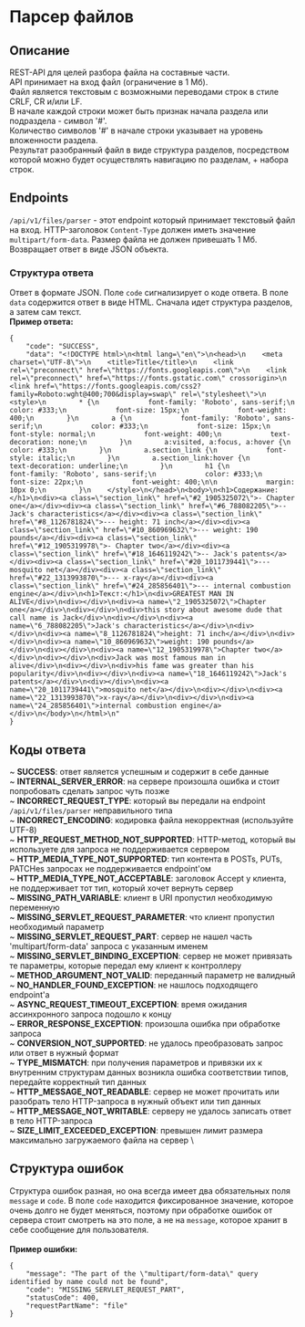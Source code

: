 # Парсер файлов

## Описание
REST-API для целей разбора файла на составные части.  \
API принимает на вход файл (ограничение в 1 Мб). \
Файл является текстовым с возможными переводами строк в стиле CRLF, CR и/или LF.  \
В начале каждой строки может быть признак начала раздела или подраздела - символ '#'.  \
Количество символов '#' в начале строки указывает на уровень вложенности раздела.  \
Результат разобранный файл в виде структура разделов, посредством которой можно будет осуществлять навигацию по разделам, + набора строк.

## Endpoints
`/api/v1/files/parser` - этот endpoint который принимает текстовый файл на вход. HTTP-заголовок `Content-Type` должен иметь значение `multipart/form-data`.
Размер файла не должен привешать 1 Мб. Возвращает ответ в виде JSON объекта.
### Структура ответа
Ответ в формате JSON. Поле `code` сигнализирует о коде ответа. В поле `data` содержится ответ в виде HTML. Сначала идет структура разделов, а затем сам текст. \
**Пример ответа:**
```
{
    "code": "SUCCESS",
    "data": "<!DOCTYPE html>\n<html lang=\"en\">\n<head>\n    <meta charset=\"UTF-8\">\n    <title>Title</title>\n    <link rel=\"preconnect\" href=\"https://fonts.googleapis.com\">\n    <link rel=\"preconnect\" href=\"https://fonts.gstatic.com\" crossorigin>\n    <link href=\"https://fonts.googleapis.com/css2?family=Roboto:wght@400;700&display=swap\" rel=\"stylesheet\">\n    <style>\n        * {\n            font-family: 'Roboto', sans-serif;\n            color: #333;\n            font-size: 15px;\n            font-weight: 400;\n        }\n        a {\n            font-family: 'Roboto', sans-serif;\n            color: #333;\n            font-size: 15px;\n            font-style: normal;\n            font-weight: 400;\n            text-decoration: none;\n        }\n        a:visited, a:focus, a:hover {\n            color: #333;\n        }\n        a.section_link {\n            font-style: italic;\n        }\n        a.section_link:hover {\n            text-decoration: underline;\n        }\n        h1 {\n            font-family: 'Roboto', sans-serif;\n            color: #333;\n            font-size: 22px;\n            font-weight: 400;\n\n            margin: 10px 0;\n        }\n    </style>\n</head>\n<body>\n<h1>Содержание:</h1>\n<div><a class=\"section_link\" href=\"#2_1905325072\">- Chapter one</a></div><div><a class=\"section_link\" href=\"#6_788082205\">-- Jack's characteristics</a></div><div><a class=\"section_link\" href=\"#8_1126781824\">--- height: 71 inch</a></div><div><a class=\"section_link\" href=\"#10_860969632\">--- weight: 190 pounds</a></div><div><a class=\"section_link\" href=\"#12_1905319978\">- Chapter two</a></div><div><a class=\"section_link\" href=\"#18_1646119242\">-- Jack's patents</a></div><div><a class=\"section_link\" href=\"#20_1011739441\">--- mosquito net</a></div><div><a class=\"section_link\" href=\"#22_1313993870\">--- x-ray</a></div><div><a class=\"section_link\" href=\"#24_285856401\">--- internal combustion engine</a></div>\n<h1>Текст:</h1>\n<div>GREATEST MAN IN ALIVE</div>\n<div></div>\n<div><a name=\"2_1905325072\">Chapter one</a></div>\n<div></div>\n<div>this story about awesome dude that call name is Jack</div>\n<div></div>\n<div><a name=\"6_788082205\">Jack's characteristics</a></div>\n<div></div>\n<div><a name=\"8_1126781824\">height: 71 inch</a></div>\n<div></div>\n<div><a name=\"10_860969632\">weight: 190 pounds</a></div>\n<div></div>\n<div><a name=\"12_1905319978\">Chapter two</a></div>\n<div></div>\n<div>Jack was most famous man in alive</div>\n<div></div>\n<div>his fame was greater than his popularity</div>\n<div></div>\n<div><a name=\"18_1646119242\">Jack's patents</a></div>\n<div></div>\n<div><a name=\"20_1011739441\">mosquito net</a></div>\n<div></div>\n<div><a name=\"22_1313993870\">x-ray</a></div>\n<div></div>\n<div><a name=\"24_285856401\">internal combustion engine</a></div>\n</body>\n</html>\n"
}
```

## Коды ответа
~ **SUCCESS**: ответ является успешным и содержит в себе данные \
~ **INTERNAL_SERVER_ERROR**: на сервере произошла ошибка и стоит попробовать сделать запрос чуть позже \
~ **INCORRECT_REQUEST_TYPE**: который вы передали на endpoint `/api/v1/files/parser` неправильного типа \
~ **INCORRECT_ENCODING**: кодировка файла некорректная (используйте UTF-8) \
~ **HTTP_REQUEST_METHOD_NOT_SUPPORTED**: HTTP-метод, который вы используете для запроса не поддерживается сервером \
~ **HTTP_MEDIA_TYPE_NOT_SUPPORTED**: тип контента в POSTs, PUTs, PATCHes запросах не поддерживается endpoint'ом \
~ **HTTP_MEDIA_TYPE_NOT_ACCEPTABLE**: заголовок Accept у клиента, не поддерживает тот тип, который хочет вернуть сервер \
~ **MISSING_PATH_VARIABLE**: клиент в URI пропустил необходимую переменную \
~ **MISSING_SERVLET_REQUEST_PARAMETER**: что клиент пропустил необходимый параметр \
~ **MISSING_SERVLET_REQUEST_PART**: сервер не нашел часть 'multipart/form-data' запроса с указанным именем \
~ **MISSING_SERVLET_BINDING_EXCEPTION**: сервер не может привязать те параметры, которые передал ему клиент к контроллеру \
~ **METHOD_ARGUMENT_NOT_VALID**: переданный параметр не валидный \
~ **NO_HANDLER_FOUND_EXCEPTION**: не нашлось подходящего endpoint'а \
~ **ASYNC_REQUEST_TIMEOUT_EXCEPTION**: время ожидания ассинхронного запроса подошло к концу \
~ **ERROR_RESPONSE_EXCEPTION**: произошла ошибка при обработке запроса \
~ **CONVERSION_NOT_SUPPORTED**: не удалось преобразовать запрос или ответ в нужный формат \
~ **TYPE_MISMATCH**: при получения параметров и привязки их к внутренним структурам данных возникла ошибка соответствии типов, передайте корректный тип данных \
~ **HTTP_MESSAGE_NOT_READABLE**: сервер не может прочитать или разобрать тело HTTP-запроса в нужный объект или тип данных \
~ **HTTP_MESSAGE_NOT_WRITABLE**: серверу не удалось записать ответ в тело HTTP-запроса \
~ **SIZE_LIMIT_EXCEEDED_EXCEPTION**: превышен лимит размера максимально загружаемого файла на сервер \

## Структура ошибок
Структура ошибок разная, но она всегда имеет два обязательных поля `message` и `code`. В поле `code` находится фиксированное значение, которое очень долго не будет меняться, поэтому при обработке ошибок от сервера стоит смотреть на это поле, а не на `message`, которое хранит в себе сообщение для пользователя. \
\
**Пример ошибки:**
```
{
    "message": "The part of the \"multipart/form-data\" query identified by name could not be found",
    "code": "MISSING_SERVLET_REQUEST_PART",
    "statusCode": 400,
    "requestPartName": "file"
}
```
